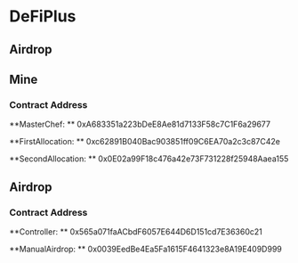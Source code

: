# DeFiPlus

## Airdrop



## Mine

### Contract Address

**MasterChef: ** 0xA683351a223bDeE8Ae81d7133F58c7C1F6a29677

**FirstAllocation: ** 0xc62891B040Bac903851ff09C6EA70a2c3c87C42e

**SecondAllocation: ** 0x0E02a99F18c476a42e73F731228f25948Aaea155



## Airdrop

### Contract Address

**Controller: ** 0x565a071faACbdF6057E644D6D151cd7E36360c21

**ManualAirdrop: ** 0x0039EedBe4Ea5Fa1615F4641323e8A19E409D999